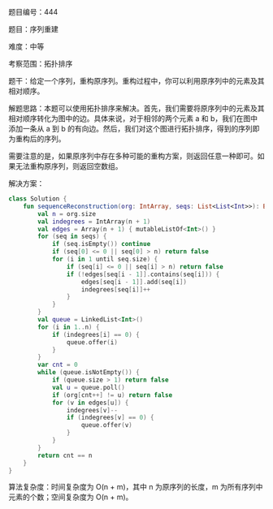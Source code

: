 题目编号：444

题目：序列重建

难度：中等

考察范围：拓扑排序

题干：给定一个序列，重构原序列。重构过程中，你可以利用原序列中的元素及其相对顺序。

解题思路：本题可以使用拓扑排序来解决。首先，我们需要将原序列中的元素及其相对顺序转化为图中的边。具体来说，对于相邻的两个元素 a 和 b，我们在图中添加一条从 a 到 b 的有向边。然后，我们对这个图进行拓扑排序，得到的序列即为重构后的序列。

需要注意的是，如果原序列中存在多种可能的重构方案，则返回任意一种即可。如果无法重构原序列，则返回空数组。

解决方案：

```kotlin
class Solution {
    fun sequenceReconstruction(org: IntArray, seqs: List<List<Int>>): Boolean {
        val n = org.size
        val indegrees = IntArray(n + 1)
        val edges = Array(n + 1) { mutableListOf<Int>() }
        for (seq in seqs) {
            if (seq.isEmpty()) continue
            if (seq[0] <= 0 || seq[0] > n) return false
            for (i in 1 until seq.size) {
                if (seq[i] <= 0 || seq[i] > n) return false
                if (!edges[seq[i - 1]].contains(seq[i])) {
                    edges[seq[i - 1]].add(seq[i])
                    indegrees[seq[i]]++
                }
            }
        }
        val queue = LinkedList<Int>()
        for (i in 1..n) {
            if (indegrees[i] == 0) {
                queue.offer(i)
            }
        }
        var cnt = 0
        while (queue.isNotEmpty()) {
            if (queue.size > 1) return false
            val u = queue.poll()
            if (org[cnt++] != u) return false
            for (v in edges[u]) {
                indegrees[v]--
                if (indegrees[v] == 0) {
                    queue.offer(v)
                }
            }
        }
        return cnt == n
    }
}
```

算法复杂度：时间复杂度为 O(n + m)，其中 n 为原序列的长度，m 为所有序列中元素的个数；空间复杂度为 O(n + m)。